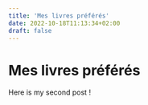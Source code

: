 ```yaml
---
title: 'Mes livres préférés'
date: 2022-10-18T11:13:34+02:00
draft: false
---
```


# Mes livres préférés

Here is my second post !

